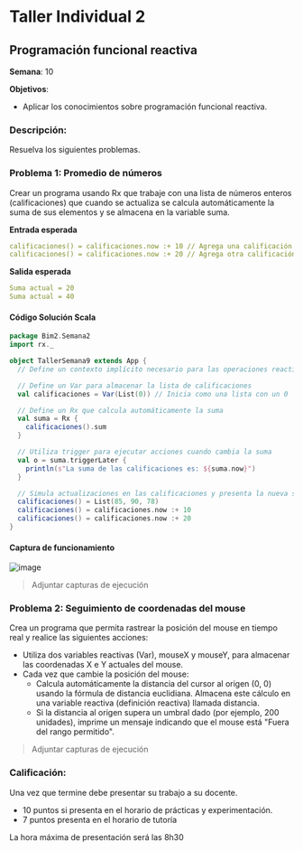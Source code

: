 # Taller Individual  2
## Programación funcional reactiva

**Semana**: 10

**Objetivos**:

- Aplicar los conocimientos sobre programación funcional reactiva.

### Descripción:

Resuelva los siguientes problemas.

### Problema 1: Promedio de números

Crear un programa usando Rx que trabaje con una lista de números enteros (calificaciones) que cuando se actualiza se calcula automáticamente la suma de sus elementos y se almacena en la variable suma.

**Entrada esperada**
```yaml
calificaciones() = calificaciones.now :+ 10 // Agrega una calificación
calificaciones() = calificaciones.now :+ 20 // Agrega otra calificación
```

**Salida esperada**
```yaml
Suma actual = 20
Suma actual = 40
```

#### Código Solución Scala
```scala
package Bim2.Semana2
import rx._

object TallerSemana9 extends App {
  // Define un contexto implícito necesario para las operaciones reactivas

  // Define un Var para almacenar la lista de calificaciones
  val calificaciones = Var(List(0)) // Inicia como una lista con un 0

  // Define un Rx que calcula automáticamente la suma
  val suma = Rx {
    calificaciones().sum
  }

  // Utiliza trigger para ejecutar acciones cuando cambia la suma
  val o = suma.triggerLater {
    println(s"La suma de las calificaciones es: ${suma.now}")
  }

  // Simula actualizaciones en las calificaciones y presenta la nueva suma
  calificaciones() = List(85, 90, 78)
  calificaciones() = calificaciones.now :+ 10
  calificaciones() = calificaciones.now :+ 20
}
```

#### Captura de funcionamiento

![image](https://github.com/user-attachments/assets/cf25682e-7766-43b7-85e8-944d606f567f)


> Adjuntar capturas de ejecución

### Problema 2: Seguimiento de coordenadas del mouse
Crea un programa que permita rastrear la posición del mouse en tiempo real y realice las siguientes acciones:

- Utiliza dos variables reactivas (Var), mouseX y mouseY, para almacenar las coordenadas X e Y actuales del mouse.
- Cada vez que cambie la posición del mouse:
  - Calcula automáticamente la distancia del cursor al origen (0, 0) usando la fórmula de distancia euclidiana. Almacena este cálculo en una variable reactiva (definición reactiva) llamada distancia.
  - Si la distancia al origen supera un umbral dado (por ejemplo, 200 unidades), imprime un mensaje indicando que el mouse está "Fuera del rango permitido".

> Adjuntar capturas de ejecución

### Calificación:

Una vez que termine debe presentar su trabajo a su docente.

- 10 puntos si presenta en el horario de prácticas y experimentación.
- 7 puntos presenta en el horario de tutoría

La hora máxima de presentación será las 8h30
